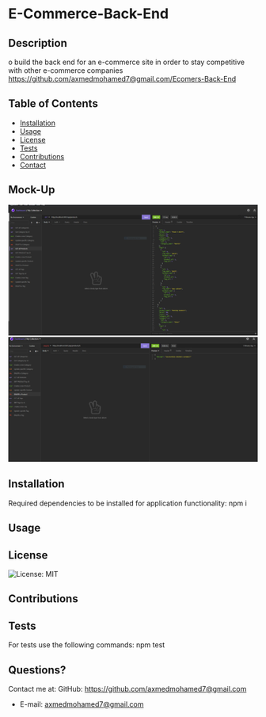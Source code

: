 # E-Commerce-Back-End

  ## Description
  o build the back end for an e-commerce site in order to stay competitive with other e-commerce companies
  https://github.com/axmedmohamed7@gmail.com/Ecomers-Back-End
  ## Table of Contents
  * [Installation](#installation)
  * [Usage](#usage)
  * [License](#license)
  * [Tests](#Tests)
  * [Contributions](#Contributions)
  * [Contact](#Contact)
  ## Mock-Up
  ![mock!](assets/Capture22.PNG)
  ![mock!](assets/ecomerce_mock.PNG)

  ## Installation 
  Required dependencies to be installed for application functionality: npm i
  ## Usage
  
  ## License
  ![License: MIT](https://img.shields.io/badge/License-MIT-yellow.svg)
  ## Contributions
  
  ## Tests
  For tests use the following commands: npm test
  
  ## Questions?
  Contact me at:
  GitHub: https://github.com/axmedmohamed7@gmail.com
  * E-mail: axmedmohamed7@gmail.com
